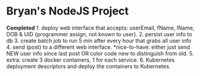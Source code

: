 # Bryan's NodeJS Project

**Completed** 1. deploy web interface that accepts: userEmail, fName, lName, DOB & UID {programmer assign, not known to user}. 
2. persist user info to db
3. create batch job to run 5 min after every hour that grabs all user info
4. send (post) to a different web interface.
  *nice-to-have: either just send NEW user info since last post OR color code new to distinguish from old.
5. extra: create 3 docker containers, 1 for each service.
6. Kubernetes deployment descriptors and deploy the containers to Kubernetes.

